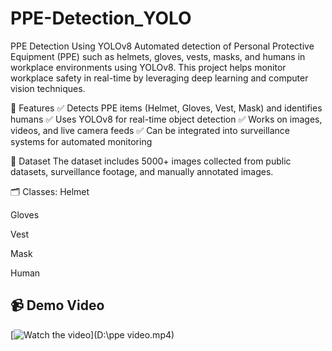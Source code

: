 # PPE-Detection_YOLO
PPE Detection Using YOLOv8
Automated detection of Personal Protective Equipment (PPE) such as helmets, gloves, vests, masks, and humans in workplace environments using YOLOv8. This project helps monitor workplace safety in real-time by leveraging deep learning and computer vision techniques.

📌 Features
✅ Detects PPE items (Helmet, Gloves, Vest, Mask) and identifies humans
✅ Uses YOLOv8 for real-time object detection
✅ Works on images, videos, and live camera feeds
✅ Can be integrated into surveillance systems for automated monitoring

📂 Dataset
The dataset includes 5000+ images collected from public datasets, surveillance footage, and manually annotated images.

🗂 Classes:
Helmet

Gloves

Vest

Mask

Human
## 📹 Demo Video
[![Watch the video](https://img.youtube.com/vi/VIDEO_ID/maxresdefault.jpg)](D:\ppe video.mp4)

